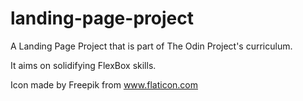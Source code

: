 # landing-page-project

A Landing Page Project that is part of The Odin Project's curriculum.

It aims on solidifying FlexBox skills.

Icon made by Freepik from www.flaticon.com